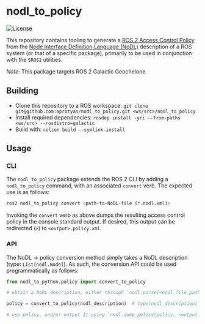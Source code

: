 # nodl_to_policy

[![License](https://img.shields.io/badge/License-Apache%202.0-blue.svg)](https://opensource.org/licenses/Apache-2.0)

This repository contains tooling to generate a [ROS 2 Access Control Policy](https://design.ros2.org/articles/ros2_access_control_policies.html) from the [Node Interface Definition Language (NoDL)](https://github.com/ros2/design/pull/266) description of a ROS system (or that of a specific package), primarily to be used in conjunction with the `SROS2` utilities.

*Note*: This package targets ROS 2 Galactic Geochelone.

## Building

* Clone this repository to a ROS workspace: `git clone git@github.com:aprotyas/nodl_to_policy.git <ws/src>/nodl_to_policy`
* Install required dependencies: `rosdep install -yri --from-paths <ws/src> --rosdistro=galactic`
* Build with: `colcon build --symlink-install`

## Usage

### CLI

The `nodl_to_policy` package extends the ROS 2 CLI by adding a `nodl_to_policy` command, with an associated `convert` verb.
The expected use is as follows:

```bash
ros2 nodl_to_policy convert <path-to-NoDL-file (*.nodl.xml)>
```

Invoking the `convert` verb as above dumps the resulting access control policy in the console standard output.
If desired, this output can be redirected (`>`) to `<output>.policy.xml`.

### API

The NoDL &rarr; policy conversion method simply takes a NoDL description (type: `List[nodl.Node]`).
As such, the conversion API could be used programmatically as follows:

```python
from nodl_to_python.policy import convert_to_policy

# obtain a NoDL description, either through `nodl.parse(<nodl_file_path>)` or otherwise

policy = convert_to_policy(nodl_description)  # type(nodl_description) == List[nodl.Node]

# use policy, and/or output it using `nodl.dump_policy(policy, <output_stream>)`
```
